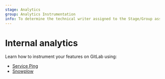 ```yaml
---
stage: Analytics
group: Analytics Instrumentation
info: To determine the technical writer assigned to the Stage/Group associated with this page, see https://about.gitlab.com/handbook/product/ux/technical-writing/#assignments
---
```


# Internal analytics

Learn how to instrument your features on GitLab using:

- [Service Ping](service_ping/index.md)
- [Snowplow](snowplow/index.md)
